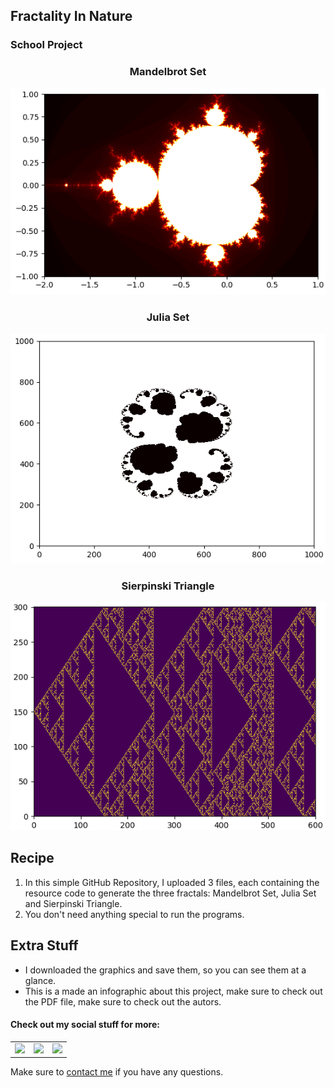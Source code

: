 ## Fractality In Nature

### School Project

<h3 align="center">Mandelbrot Set</h3>
<p align="center"> <img src = "/Extra_Stuff/Mandelbrot.png" width = 550> </p>

<h3 align="center">Julia Set</h3>
<p align="center"> <img src = "/Extra_Stuff/Julia.png" width = 550> </p>

<h3 align="center">Sierpinski Triangle</h3>
<p align="center"> <img src = "/Extra_Stuff/Sierpinski.png" width = 550> </p>

<h2 align="left">Recipe</h2>

1. In this simple GitHub Repository, I uploaded 3 files, each containing the resource code to generate the three fractals: Mandelbrot Set, Julia Set and Sierpinski Triangle.
2. You don't need anything special to run the programs.

<h2 align="left">Extra Stuff</h3>

- I downloaded the graphics and save them, so you can see them at a glance.
- This is a  made an infographic about this project, make sure to check out the PDF file, make sure to check out the autors.

#### Check out my social stuff for more:


<table>
    <tbody>
        <tr>
            </a></td>
            <td><a href="https://www.linkedin.com/in/hibrantapia/">
            <img height="50" src="https://www.vectorlogo.zone/logos/linkedin/linkedin-ar21.svg" />
            </a></td>
            <td><a href="https://twitter.com/HibranTapia">
            <img height="50" src="https://www.vectorlogo.zone/logos/twitter/twitter-ar21.svg" />
            </a></td>
            <td><a href="https://medium.com/@hibrantapia">
            <img height="50" src="https://www.vectorlogo.zone/logos/medium/medium-ar21.svg" />
            </a></td>
        </tr>
    </tbody>
</table>

Make sure to [contact me](https://github.com/hibrantapia) if you have any questions.
